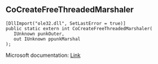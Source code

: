 ## CoCreateFreeThreadedMarshaler

```
[DllImport("ole32.dll", SetLastError = true)]
public static extern int CoCreateFreeThreadedMarshaler(
   IUnknown punkOuter,
   out IUnknown ppunkMarshal
);
```

Microsoft documentation: [Link](https://docs.microsoft.com/en-us/windows/win32/api/combaseapi/nf-combaseapi-cocreatefreethreadedmarshaler)
